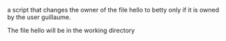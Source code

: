  a script that changes the owner of the file hello to betty only if it is owned by the user guillaume.



The file hello will be in the working directory
